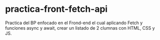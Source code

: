 # practica-front-fetch-api
Practica del BP enfocado en el Frond-end el cual aplicando Fetch y funciones async y await, crear un listado de 2 clumnas con HTML, CSS y JS.

